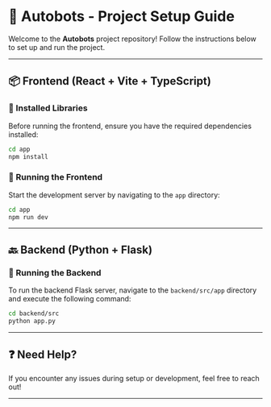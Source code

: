 # 🚀 Autobots - Project Setup Guide

Welcome to the **Autobots** project repository! Follow the instructions below to set up and run the project.

---

## 📦 Frontend (React + Vite + TypeScript)

### 🔧 Installed Libraries
Before running the frontend, ensure you have the required dependencies installed:

```bash
cd app
npm install
```

### 🚀 Running the Frontend
Start the development server by navigating to the `app` directory:

```bash
cd app
npm run dev
```

---

## 🔙 Backend (Python + Flask)

### 🚀 Running the Backend
To run the backend Flask server, navigate to the `backend/src/app` directory and execute the following command:

```bash
cd backend/src
python app.py
```

---

## ❓ Need Help?
If you encounter any issues during setup or development, feel free to reach out!

---
